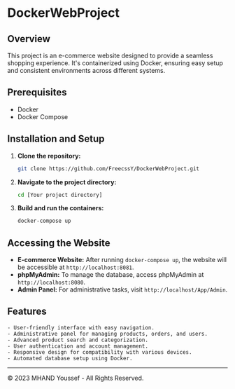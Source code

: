
# DockerWebProject

## Overview
This project is an e-commerce website designed to provide a seamless shopping experience. It's containerized using Docker, ensuring easy setup and consistent environments across different systems.

## Prerequisites
- Docker
- Docker Compose

## Installation and Setup
1. **Clone the repository:**
   ```bash
   git clone https://github.com/FreecssY/DockerWebProject.git
   ```

2. **Navigate to the project directory:**
   ```bash
   cd [Your project directory]
   ```

3. **Build and run the containers:**
   ```bash
   docker-compose up
   ```

## Accessing the Website
- **E-commerce Website:** After running `docker-compose up`, the website will be accessible at `http://localhost:8081`.
- **phpMyAdmin:** To manage the database, access phpMyAdmin at `http://localhost:8080`.
- **Admin Panel:** For administrative tasks, visit `http://localhost/App/Admin`.

## Features
    - User-friendly interface with easy navigation.
    - Administrative panel for managing products, orders, and users.
    - Advanced product search and categorization.
    - User authentication and account management.
    - Responsive design for compatibility with various devices.
    - Automated database setup using Docker.
    

---

© 2023 MHAND Youssef - All Rights Reserved.
